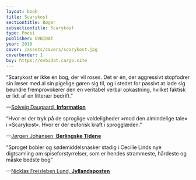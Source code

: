 ```yaml
---
layout: book
title: Scarykost
sectiontitle: Bøger
subsectiontitle: Scarykost
type: Poesi
publisher: OVBIDAT
year: 2016
cover: /assets/covers/scarykost.jpg
coverborder: 1
buy: https://ovbidat.cargo.site
---
```


“Scarykost er ikke en bog, der vil roses. Det er én, der aggressivt stopfodrer sin læser med al sin pigelige gøren sig til, og i stedet for passivt at lade sig beundre fremprovokerer den en veritabel verbal opkastning, hvilket faktisk er lidt af en litterær bedrift.”

<p class="review-attribution">—<a class="review-link" href="https://www.information.dk/kultur/anmeldelse/2016/04/sindssygt-amazing-skelet" target="_blank" rel="noopener noreferrer">Solveig Daugaard, <b>Information</b></a></p>

“Hvor er der tryk på de sproglige voldeligheder »mod den almindelige tale« i »Scarykost«. Hvor er der euforisk kraft i sprogglæden.”

<p class="review-attribution">—<a class="review-link" href="https://politiken.dk/kultur/boger/boganmeldelser/skonlitteratur_boger/art5619018/Sproget-tømmer-sig-som-en-mavesæk-i-digtsamling-om-anoreksi" target="_blank" rel="noopener noreferrer">Jørgen Johansen, <b>Berlingske Tidene</b></a></p>

“Sproget bobler og sødemiddelsnasker stadig i Cecilie Linds nye digtsamling om spiseforstyrrelser, som er hendes strammeste, hårdeste og måske bedste bog”

<p class="review-attribution">—<a class="review-link" href="https://jyllands-posten.dk/kultur/anmeldelser/litteratur/ECE8632883/brusende-og-aetsende/" target="_blank" rel="noopener noreferrer">Nicklas Freisleben Lund, <b>Jyllandsposten</b></a></p>